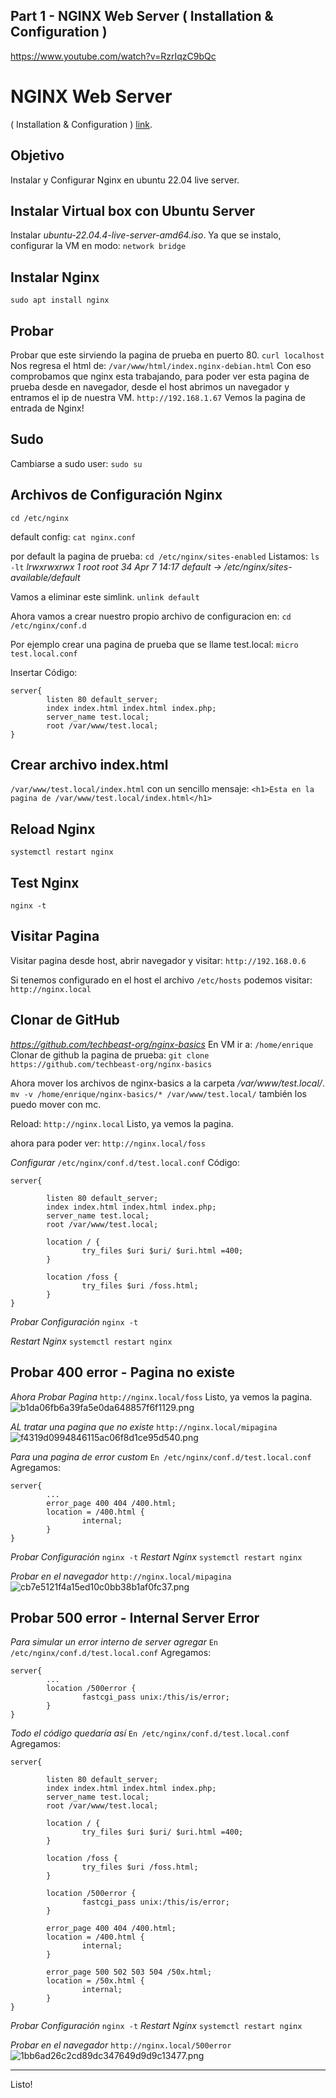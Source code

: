 
## Part 1 - NGINX Web Server ( Installation & Configuration )
https://www.youtube.com/watch?v=RzrIqzC9bQc


# NGINX Web Server
( Installation & Configuration )
[link](https://www.youtube.com/watch?v=RzrIqzC9bQc&list=PL7QFPg5Pk4_WEJ7jQ8Mfky7Gslg0oL7sR).

## Objetivo
Instalar y Configurar Nginx en ubuntu 22.04 live server.

## Instalar Virtual box con Ubuntu Server
Instalar *ubuntu-22.04.4-live-server-amd64.iso*.
Ya que se instalo, configurar la VM en modo:
`network bridge`

## Instalar Nginx
`sudo apt install nginx`

## Probar 
Probar que este sirviendo la pagina de prueba en puerto 80.
`curl localhost`
Nos regresa el html de:
`/var/www/html/index.nginx-debian.html`
Con eso comprobamos que nginx esta trabajando, para poder ver esta pagina de prueba desde en navegador, desde el host abrimos un navegador y entramos el ip de nuestra VM.
`http://192.168.1.67`
Vemos la pagina de entrada de Nginx!

## Sudo
Cambiarse a sudo user:
`sudo su`

## Archivos de Configuración Nginx
`cd /etc/nginx`

default config:
`cat nginx.conf`

por default la pagina de prueba:
`cd /etc/nginx/sites-enabled`
Listamos:
`ls -lt`
*lrwxrwxrwx 1 root root 34 Apr  7 14:17 default -> /etc/nginx/sites-available/default*

Vamos a eliminar este simlink.
`unlink default`

Ahora vamos a crear nuestro propio archivo de configuracion en:
`cd /etc/nginx/conf.d`

Por ejemplo crear una pagina de prueba que se llame test.local:
`micro test.local.conf`

Insertar Código:
```
server{
        listen 80 default_server;
        index index.html index.html index.php;
        server_name test.local;
        root /var/www/test.local;
}
```

## Crear archivo index.html
`/var/www/test.local/index.html`
con un sencillo mensaje:
`<h1>Esta en la pagina de /var/www/test.local/index.html</h1>`

## Reload Nginx
`systemctl restart nginx`

## Test Nginx
`nginx -t`

## Visitar Pagina
Visitar pagina desde host, abrir navegador y visitar:
`http://192.168.0.6`

Si tenemos configurado en el host el archivo `/etc/hosts` podemos visitar:
`http://nginx.local`

## Clonar de GitHub
*https://github.com/techbeast-org/nginx-basics*
En VM ir a:
`/home/enrique`
Clonar de github la pagina de prueba:
`git clone https://github.com/techbeast-org/nginx-basics`

Ahora mover los archivos de nginx-basics a la carpeta */var/www/test.local/*.
`mv -v /home/enrique/nginx-basics/* /var/www/test.local/`
también los puedo mover con mc.

Reload:
`http://nginx.local`
Listo, ya vemos la pagina.

ahora para poder ver:
`http://nginx.local/foss`

*Configurar*
`/etc/nginx/conf.d/test.local.conf`
Código:
```
server{

        listen 80 default_server;
        index index.html index.html index.php;
        server_name test.local;
        root /var/www/test.local;

        location / {
                try_files $uri $uri/ $uri.html =400;
        }

        location /foss {
                try_files $uri /foss.html;
        }
}
```

*Probar Configuración*
`nginx -t`

*Restart Nginx*
`systemctl restart nginx`

## Probar 400 error - Pagina no existe
*Ahora Probar Pagina*
`http://nginx.local/foss`
Listo, ya vemos la pagina.
![b1da06fb6a39fa5e0da648857f6f1129.png](:/25f068ee6c7646828e4c510ed6e33e0a)
<br>

*AL tratar una pagina que no existe*
`http://nginx.local/mipagina`
![f4319d0994846115ac06f8d1ce95d540.png](:/ece8586fdba54f21981f37aca5d00eff)
<br>

*Para una pagina de error custom*
`En /etc/nginx/conf.d/test.local.conf`
Agregamos:
```
server{
        ...
        error_page 400 404 /400.html;
        location = /400.html {
                internal;
        }
}
```

*Probar Configuración*
`nginx -t`
*Restart Nginx*
`systemctl restart nginx`

*Probar en el navegador*
`http://nginx.local/mipagina`
![cb7e5121f4a15ed10c0bb38b1af0fc37.png](:/d65a2390542c46bfb2eb2d85c775e9c0)
<br>

## Probar 500 error - Internal Server Error

*Para simular un error interno de server agregar*
`En /etc/nginx/conf.d/test.local.conf`
Agregamos:
```
server{
        ...
        location /500error {
                fastcgi_pass unix:/this/is/error;
        }
}
```

*Todo el código quedaría así*
`En /etc/nginx/conf.d/test.local.conf`
Agregamos:
```
server{

        listen 80 default_server;
        index index.html index.html index.php;
        server_name test.local;
        root /var/www/test.local;

        location / {
                try_files $uri $uri/ $uri.html =400;
        }

        location /foss {
                try_files $uri /foss.html;
        }

        location /500error {
                fastcgi_pass unix:/this/is/error;
        }

        error_page 400 404 /400.html;
        location = /400.html {
                internal;
        }

        error_page 500 502 503 504 /50x.html;
        location = /50x.html {
                internal;
        }
}
```


*Probar Configuración*
`nginx -t`
*Restart Nginx*
`systemctl restart nginx`

*Probar en el navegador*
`http://nginx.local/500error`
![1bb6ad26c2cd89dc347649d9d9c13477.png](:/1b67dd90ee6d483c9ea1d0b0dd7829ef)
<br>


* * *
Listo!




